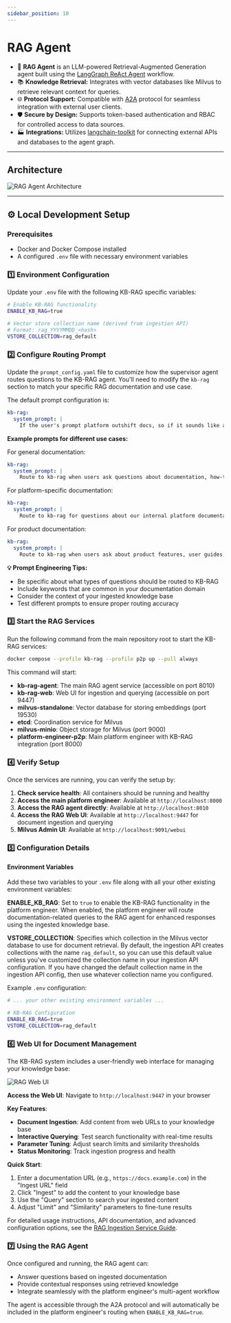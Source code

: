 ```yaml
---
sidebar_position: 10
---
```


# RAG Agent

- 🤖 **RAG Agent** is an LLM-powered Retrieval-Augmented Generation agent built using the [LangGraph ReAct Agent](https://langchain-ai.github.io/langgraph/agents/agents/) workflow.
- 📚 **Knowledge Retrieval:** Integrates with vector databases like Milvus to retrieve relevant context for queries.
- 🌐 **Protocol Support:** Compatible with [A2A](https://github.com/google/A2A) protocol for seamless integration with external user clients.
- 🛡️ **Secure by Design:** Supports token-based authentication and RBAC for controlled access to data sources.
- 🏭 **Integrations:** Utilizes [langchain-toolkit](https://github.com/langchain-ai/langchain-toolkit) for connecting external APIs and databases to the agent graph.

---

## Architecture

![RAG Agent Architecture](images/rag-agent-arch.png)

---

## ⚙️ Local Development Setup

### Prerequisites

- Docker and Docker Compose installed
- A configured `.env` file with necessary environment variables

### 1️⃣ Environment Configuration

Update your `.env` file with the following KB-RAG specific variables:

```bash
# Enable KB-RAG functionality
ENABLE_KB_RAG=true

# Vector store collection name (derived from ingestion API)
# Format: rag_YYYYMMDD_<hash>
VSTORE_COLLECTION=rag_default
```

### 2️⃣ Configure Routing Prompt

Update the `prompt_config.yaml` file to customize how the supervisor agent routes questions to the KB-RAG agent. You'll need to modify the `kb-rag` section to match your specific RAG documentation and use case.

The default prompt configuration is:
```yaml
kb-rag:
  system_prompt: |
    If the user's prompt platform outshift docs, so if it sounds like an internal question that would refer to a documentation, then route to kb-rag.
```

**Example prompts for different use cases:**

For general documentation:
```yaml
kb-rag:
  system_prompt: |
    Route to kb-rag when users ask questions about documentation, how-to guides, API references, troubleshooting steps, or any knowledge that would be found in technical documentation.
```

For platform-specific documentation:
```yaml
kb-rag:
  system_prompt: |
    Route to kb-rag for questions about our internal platform documentation, deployment guides, architecture decisions, best practices, runbooks, or any company-specific technical knowledge.
```

For product documentation:
```yaml
kb-rag:
  system_prompt: |
    Route to kb-rag when users ask about product features, user guides, configuration options, integration instructions, or any product-related documentation questions.
```

**💡 Prompt Engineering Tips:**
- Be specific about what types of questions should be routed to KB-RAG
- Include keywords that are common in your documentation domain
- Consider the context of your ingested knowledge base
- Test different prompts to ensure proper routing accuracy

### 3️⃣ Start the RAG Services

Run the following command from the main repository root to start the KB-RAG services:

```bash
docker compose --profile kb-rag --profile p2p up --pull always
```

This command will start:
- **kb-rag-agent**: The main RAG agent service (accessible on port 8010)
- **kb-rag-web**: Web UI for ingestion and querying (accessible on port 9447)
- **milvus-standalone**: Vector database for storing embeddings (port 19530)
- **etcd**: Coordination service for Milvus
- **milvus-minio**: Object storage for Milvus (port 9000)
- **platform-engineer-p2p**: Main platform engineer with KB-RAG integration (port 8000)

### 4️⃣ Verify Setup

Once the services are running, you can verify the setup by:

1. **Check service health**: All containers should be running and healthy
2. **Access the main platform engineer**: Available at `http://localhost:8000`
3. **Access the RAG agent directly**: Available at `http://localhost:8010`
4. **Access the RAG Web UI**: Available at `http://localhost:9447` for document ingestion and querying
5. **Milvus Admin UI**: Available at `http://localhost:9091/webui`

### 5️⃣ Configuration Details

#### Environment Variables

Add these two variables to your `.env` file along with all your other existing environment variables:

**ENABLE_KB_RAG**: Set to `true` to enable the KB-RAG functionality in the platform engineer. When enabled, the platform engineer will route documentation-related queries to the RAG agent for enhanced responses using the ingested knowledge base.

**VSTORE_COLLECTION**: Specifies which collection in the Milvus vector database to use for document retrieval. By default, the ingestion API creates collections with the name `rag_default`, so you can use this default value unless you've customized the collection name in your ingestion API configuration. If you have changed the default collection name in the ingestion API config, then use whatever collection name you configured.

Example `.env` configuration:
```bash
# ... your other existing environment variables ...

# KB-RAG Configuration
ENABLE_KB_RAG=true
VSTORE_COLLECTION=rag_default
```

### 6️⃣ Web UI for Document Management

The KB-RAG system includes a user-friendly web interface for managing your knowledge base:

![RAG Web UI](images/image.png)

**Access the Web UI**: Navigate to `http://localhost:9447` in your browser

**Key Features**:
- **Document Ingestion**: Add content from web URLs to your knowledge base
- **Interactive Querying**: Test search functionality with real-time results
- **Parameter Tuning**: Adjust search limits and similarity thresholds
- **Status Monitoring**: Track ingestion progress and health

**Quick Start**:
1. Enter a documentation URL (e.g., `https://docs.example.com`) in the "Ingest URL" field
2. Click "Ingest" to add the content to your knowledge base
3. Use the "Query" section to search your ingested content
4. Adjust "Limit" and "Similarity" parameters to fine-tune results

For detailed usage instructions, API documentation, and advanced configuration options, see the [RAG Ingestion Service Guide](./ragingestion.md).

### 7️⃣ Using the RAG Agent

Once configured and running, the RAG agent can:
- Answer questions based on ingested documentation
- Provide contextual responses using retrieved knowledge
- Integrate seamlessly with the platform engineer's multi-agent workflow

The agent is accessible through the A2A protocol and will automatically be included in the platform engineer's routing when `ENABLE_KB_RAG=true`.